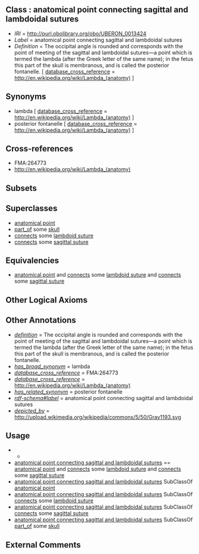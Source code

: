 
## Class : anatomical point connecting sagittal and lambdoidal sutures

 * *IRI* = http://purl.obolibrary.org/obo/UBERON_0013424
 * *Label* = anatomical point connecting sagittal and lambdoidal sutures
 * *Definition* = The occipital angle is rounded and corresponds with the point of meeting of the sagittal and lambdoidal sutures—a point which is termed the lambda (after the Greek letter of the same name); in the fetus this part of the skull is membranous, and is called the posterior fontanelle. [ [database_cross_reference](../../ef/oboInOwl#hasDbXref.md) = http://en.wikipedia.org/wiki/Lambda_(anatomy) ]

## Synonyms

 * lambda [ [database_cross_reference](../../ef/oboInOwl#hasDbXref.md) = http://en.wikipedia.org/wiki/Lambda_(anatomy) ]
 * posterior fontanelle [ [database_cross_reference](../../ef/oboInOwl#hasDbXref.md) = http://en.wikipedia.org/wiki/Lambda_(anatomy) ]

## Cross-references

 * FMA:264773
 * http://en.wikipedia.org/wiki/Lambda_(anatomy)

## Subsets


## Superclasses

 * [anatomical point](../../UBERON/83/UBERON_0006983.md)
 * [part_of](../../BFO/50/BFO_0000050.md) some [skull](../../UBERON/29/UBERON_0003129.md)
 * [connects](../../RO/76/RO_0002176.md) some [lambdoid suture](../../UBERON/91/UBERON_0002491.md)
 * [connects](../../RO/76/RO_0002176.md) some [sagittal suture](../../UBERON/92/UBERON_0002492.md)

## Equivalencies

 * [anatomical point](../../UBERON/83/UBERON_0006983.md) and [connects](../../RO/76/RO_0002176.md) some [lambdoid suture](../../UBERON/91/UBERON_0002491.md) and [connects](../../RO/76/RO_0002176.md) some [sagittal suture](../../UBERON/92/UBERON_0002492.md)

## Other Logical Axioms


## Other Annotations

 * *[definition](../../IAO/15/IAO_0000115.md)* = The occipital angle is rounded and corresponds with the point of meeting of the sagittal and lambdoidal sutures—a point which is termed the lambda (after the Greek letter of the same name); in the fetus this part of the skull is membranous, and is called the posterior fontanelle.
 * *[has_broad_synonym](../../ym/oboInOwl#hasBroadSynonym.md)* = lambda
 * *[database_cross_reference](../../ef/oboInOwl#hasDbXref.md)* = FMA:264773
 * *[database_cross_reference](../../ef/oboInOwl#hasDbXref.md)* = http://en.wikipedia.org/wiki/Lambda_(anatomy)
 * *[has_related_synonym](../../ym/oboInOwl#hasRelatedSynonym.md)* = posterior fontanelle
 * *[rdf-schema#label](../../el/rdf-schema#label.md)* = anatomical point connecting sagittal and lambdoidal sutures
 * *[depicted_by](../../depicted/by/depicted_by.md)* = http://upload.wikimedia.org/wikipedia/commons/5/50/Gray1193.svg

## Usage

 * -
 * [anatomical point connecting sagittal and lambdoidal sutures](../../UBERON/24/UBERON_0013424.md) == [anatomical point](../../UBERON/83/UBERON_0006983.md) and [connects](../../RO/76/RO_0002176.md) some [lambdoid suture](../../UBERON/91/UBERON_0002491.md) and [connects](../../RO/76/RO_0002176.md) some [sagittal suture](../../UBERON/92/UBERON_0002492.md)
 * [anatomical point connecting sagittal and lambdoidal sutures](../../UBERON/24/UBERON_0013424.md) SubClassOf [anatomical point](../../UBERON/83/UBERON_0006983.md)
 * [anatomical point connecting sagittal and lambdoidal sutures](../../UBERON/24/UBERON_0013424.md) SubClassOf [connects](../../RO/76/RO_0002176.md) some [lambdoid suture](../../UBERON/91/UBERON_0002491.md)
 * [anatomical point connecting sagittal and lambdoidal sutures](../../UBERON/24/UBERON_0013424.md) SubClassOf [connects](../../RO/76/RO_0002176.md) some [sagittal suture](../../UBERON/92/UBERON_0002492.md)
 * [anatomical point connecting sagittal and lambdoidal sutures](../../UBERON/24/UBERON_0013424.md) SubClassOf [part_of](../../BFO/50/BFO_0000050.md) some [skull](../../UBERON/29/UBERON_0003129.md)

## External Comments


